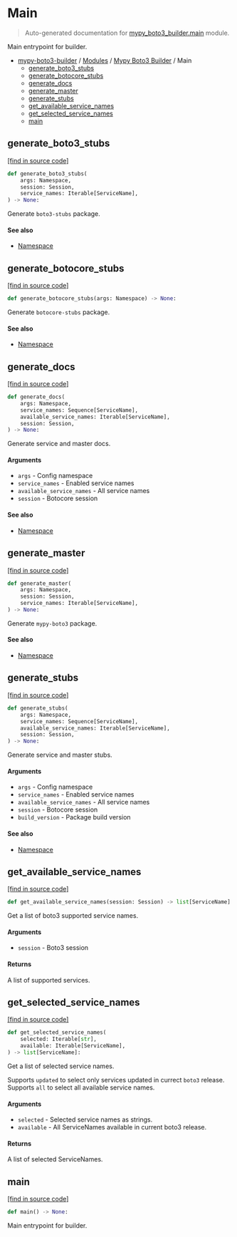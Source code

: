 # Main

> Auto-generated documentation for [mypy_boto3_builder.main](https://github.com/vemel/mypy_boto3_builder/blob/master/mypy_boto3_builder/main.py) module.

Main entrypoint for builder.

- [mypy-boto3-builder](../README.md#mypy_boto3_builder) / [Modules](../MODULES.md#mypy-boto3-builder-modules) / [Mypy Boto3 Builder](index.md#mypy-boto3-builder) / Main
    - [generate_boto3_stubs](#generate_boto3_stubs)
    - [generate_botocore_stubs](#generate_botocore_stubs)
    - [generate_docs](#generate_docs)
    - [generate_master](#generate_master)
    - [generate_stubs](#generate_stubs)
    - [get_available_service_names](#get_available_service_names)
    - [get_selected_service_names](#get_selected_service_names)
    - [main](#main)

## generate_boto3_stubs

[[find in source code]](https://github.com/vemel/mypy_boto3_builder/blob/master/mypy_boto3_builder/main.py#L245)

```python
def generate_boto3_stubs(
    args: Namespace,
    session: Session,
    service_names: Iterable[ServiceName],
) -> None:
```

Generate `boto3-stubs` package.

#### See also

- [Namespace](cli_parser.md#namespace)

## generate_botocore_stubs

[[find in source code]](https://github.com/vemel/mypy_boto3_builder/blob/master/mypy_boto3_builder/main.py#L273)

```python
def generate_botocore_stubs(args: Namespace) -> None:
```

Generate `botocore-stubs` package.

#### See also

- [Namespace](cli_parser.md#namespace)

## generate_docs

[[find in source code]](https://github.com/vemel/mypy_boto3_builder/blob/master/mypy_boto3_builder/main.py#L302)

```python
def generate_docs(
    args: Namespace,
    service_names: Sequence[ServiceName],
    available_service_names: Iterable[ServiceName],
    session: Session,
) -> None:
```

Generate service and master docs.

#### Arguments

- `args` - Config namespace
- `service_names` - Enabled service names
- `available_service_names` - All service names
- `session` - Botocore session

#### See also

- [Namespace](cli_parser.md#namespace)

## generate_master

[[find in source code]](https://github.com/vemel/mypy_boto3_builder/blob/master/mypy_boto3_builder/main.py#L217)

```python
def generate_master(
    args: Namespace,
    session: Session,
    service_names: Iterable[ServiceName],
) -> None:
```

Generate `mypy-boto3` package.

#### See also

- [Namespace](cli_parser.md#namespace)

## generate_stubs

[[find in source code]](https://github.com/vemel/mypy_boto3_builder/blob/master/mypy_boto3_builder/main.py#L159)

```python
def generate_stubs(
    args: Namespace,
    service_names: Sequence[ServiceName],
    available_service_names: Iterable[ServiceName],
    session: Session,
) -> None:
```

Generate service and master stubs.

#### Arguments

- `args` - Config namespace
- `service_names` - Enabled service names
- `available_service_names` - All service names
- `session` - Botocore session
- `build_version` - Package build version

#### See also

- [Namespace](cli_parser.md#namespace)

## get_available_service_names

[[find in source code]](https://github.com/vemel/mypy_boto3_builder/blob/master/mypy_boto3_builder/main.py#L78)

```python
def get_available_service_names(session: Session) -> list[ServiceName]:
```

Get a list of boto3 supported service names.

#### Arguments

- `session` - Boto3 session

#### Returns

A list of supported services.

## get_selected_service_names

[[find in source code]](https://github.com/vemel/mypy_boto3_builder/blob/master/mypy_boto3_builder/main.py#L40)

```python
def get_selected_service_names(
    selected: Iterable[str],
    available: Iterable[ServiceName],
) -> list[ServiceName]:
```

Get a list of selected service names.

Supports `updated` to select only services updated in currect `boto3` release.
Supports `all` to select all available service names.

#### Arguments

- `selected` - Selected service names as strings.
- `available` - All ServiceNames available in current boto3 release.

#### Returns

A list of selected ServiceNames.

## main

[[find in source code]](https://github.com/vemel/mypy_boto3_builder/blob/master/mypy_boto3_builder/main.py#L100)

```python
def main() -> None:
```

Main entrypoint for builder.
